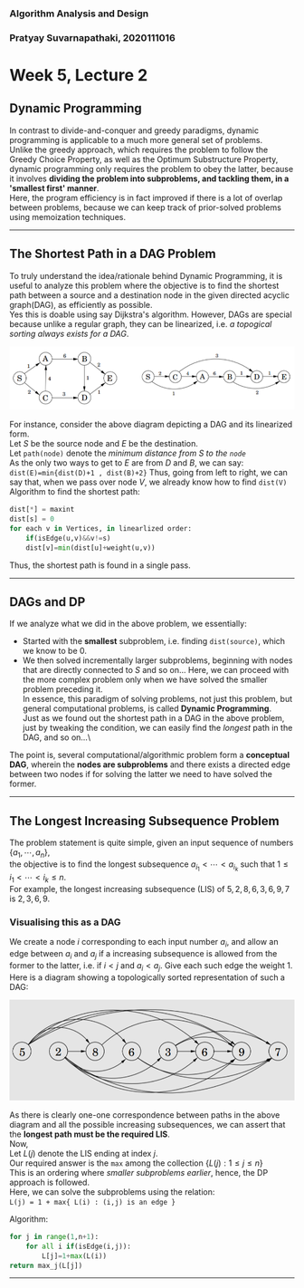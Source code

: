 ### Algorithm Analysis and Design
### Pratyay Suvarnapathaki, 2020111016
# Week 5, Lecture 2

## Dynamic Programming
In contrast to divide-and-conquer and greedy paradigms, dynamic programming is applicable to a much more general set of problems.\
Unlike the greedy approach, which requires the problem to follow the Greedy Choice Property, as well as the Optimum Substructure Property, dynamic programming only requires the problem to obey the latter, because it involves **dividing the problem into subproblems, and tackling them, in a 'smallest first' manner**.\
Here, the program efficiency is in fact improved if there is a lot of overlap between problems, because we can keep track of prior-solved problems using memoization techniques.

---

## The Shortest Path in a DAG Problem
To truly understand the idea/rationale behind Dynamic Programming, it is useful to analyze this problem where the objective is to find the shortest path between a source and a destination node in the given directed acyclic graph(DAG), as efficiently as possible.\
Yes this is doable using say Dijkstra's algorithm. However, DAGs are special because unlike a regular graph, they can be linearized, i.e. *a topogical sorting always exists for a DAG*.

![DAG diagram](img/521.png)

For instance, consider the above diagram depicting a DAG and its linearized form.\
Let $S$ be the source node and $E$ be the destination.\
Let `path(node)` denote the *minimum distance from $S$ to the `node`*\
As the only two ways to get to $E$ are from $D$ and $B$, we can say:\
`dist(E)=min{dist(D)+1 , dist(B)+2}`
Thus, going from left to right, we can say that, when we pass over node $V$, we already know how to find `dist(V)`\
Algorithm to find the shortest path:
```py
dist[*] = maxint
dist[s] = 0
for each v in Vertices, in linearlized order:
	if(isEdge(u,v)&&v!=s)
	dist[v]=min(dist[u]+weight(u,v))
```
Thus, the shortest path is found in a single pass.

---

## DAGs and DP
If we analyze what we did in the above problem, we essentially:
- Started with the **smallest** subproblem, i.e. finding `dist(source)`, which we know to be $0$.
- We then solved incrementally larger subproblems, beginning with nodes that are directly connected to $S$ and so on...
Here, we can proceed with the more complex problem only when we have solved the smaller problem preceding it.\
In essence, this paradigm of solving problems, not just this problem, but general computational problems, is called **Dynamic Programming**.\
Just as we found out the shortest path in a DAG in the above problem, just by tweaking the condition, we can easily find the *longest* path in the DAG, and so on...\

The point is, several computational/algorithmic problem form a **conceptual DAG**, wherein the **nodes are subproblems** and there exists a directed edge between two nodes if for solving the latter we need to have solved the former.

---

## The Longest Increasing Subsequence Problem
The problem statement is quite simple, given an input sequence of numbers $\{a_1,\dotsm,a_n\}$,\
the objective is to find the longest subsequence $a_{i_1}\lt\dotsm\lt a_{i_k}$ such that $1\leq i_1\lt \dotsm \lt i_k \leq n$.\
For example, the longest increasing subsequence (LIS) of $5,2,8,6,3,6,9,7$ is $2,3,6,9$.

### Visualising this as a DAG
We create a node $i$ corresponding to each input number $a_i$, and allow an edge between $a_i$ and $a_j$ if a increasing subsequence is allowed from the former to the latter, i.e. if $i\lt j$ and $a_i \lt a_j$. Give each such edge the weight $1$.\
Here is a diagram showing a topologically sorted representation of such a DAG:

![LIS example](img/522.png)

As there is clearly one-one correspondence between paths in the above diagram and all the possible increasing subsequences, we can assert that the **longest path must be the required LIS**.\
Now,\
Let $L(j)$ denote the LIS ending at index $j$.\
Our required answer is the `max` among the collection $\{L(j):1\leq j \leq n\}$\
This is an ordering where *smaller subproblems earlier*, hence, the DP approach is followed.\
Here, we can solve the subproblems using the relation:\
`L(j) = 1 + max{ L(i) : (i,j) is an edge }`

Algorithm:
```py
for j in range(1,n+1):
	for all i if(isEdge(i,j)):
		L[j]=1+max(L(i))
return max_j(L[j])
```

---
